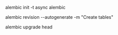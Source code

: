 alembic init -t async alembic 

alembic revision --autogenerate -m "Create tables" 

alembic upgrade head 